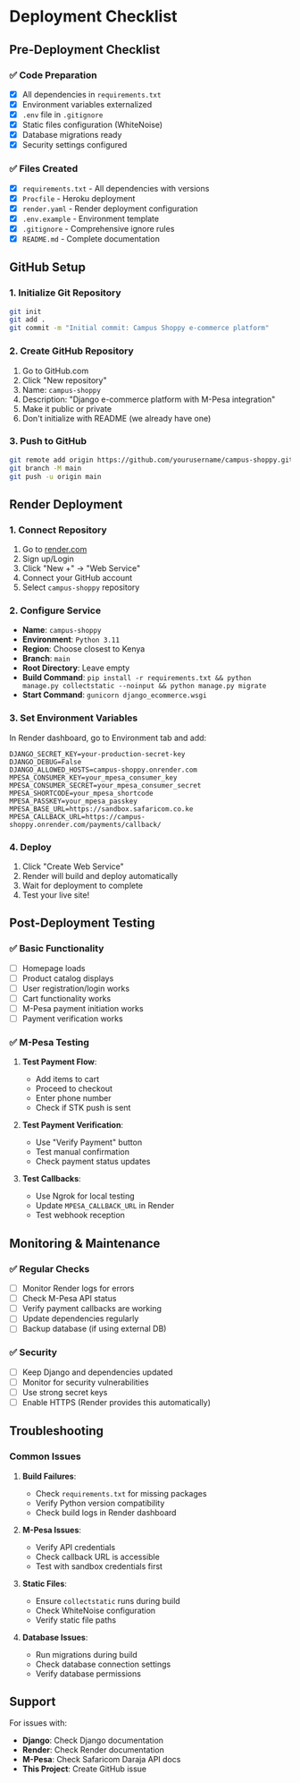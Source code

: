 # Deployment Checklist

## Pre-Deployment Checklist

### ✅ Code Preparation
- [x] All dependencies in `requirements.txt`
- [x] Environment variables externalized
- [x] `.env` file in `.gitignore`
- [x] Static files configuration (WhiteNoise)
- [x] Database migrations ready
- [x] Security settings configured

### ✅ Files Created
- [x] `requirements.txt` - All dependencies with versions
- [x] `Procfile` - Heroku deployment
- [x] `render.yaml` - Render deployment configuration
- [x] `.env.example` - Environment template
- [x] `.gitignore` - Comprehensive ignore rules
- [x] `README.md` - Complete documentation

## GitHub Setup

### 1. Initialize Git Repository
```bash
git init
git add .
git commit -m "Initial commit: Campus Shoppy e-commerce platform"
```

### 2. Create GitHub Repository
1. Go to GitHub.com
2. Click "New repository"
3. Name: `campus-shoppy`
4. Description: "Django e-commerce platform with M-Pesa integration"
5. Make it public or private
6. Don't initialize with README (we already have one)

### 3. Push to GitHub
```bash
git remote add origin https://github.com/yourusername/campus-shoppy.git
git branch -M main
git push -u origin main
```

## Render Deployment

### 1. Connect Repository
1. Go to [render.com](https://render.com)
2. Sign up/Login
3. Click "New +" → "Web Service"
4. Connect your GitHub account
5. Select `campus-shoppy` repository

### 2. Configure Service
- **Name**: `campus-shoppy`
- **Environment**: `Python 3.11`
- **Region**: Choose closest to Kenya
- **Branch**: `main`
- **Root Directory**: Leave empty
- **Build Command**: `pip install -r requirements.txt && python manage.py collectstatic --noinput && python manage.py migrate`
- **Start Command**: `gunicorn django_ecommerce.wsgi`

### 3. Set Environment Variables
In Render dashboard, go to Environment tab and add:

```
DJANGO_SECRET_KEY=your-production-secret-key
DJANGO_DEBUG=False
DJANGO_ALLOWED_HOSTS=campus-shoppy.onrender.com
MPESA_CONSUMER_KEY=your_mpesa_consumer_key
MPESA_CONSUMER_SECRET=your_mpesa_consumer_secret
MPESA_SHORTCODE=your_mpesa_shortcode
MPESA_PASSKEY=your_mpesa_passkey
MPESA_BASE_URL=https://sandbox.safaricom.co.ke
MPESA_CALLBACK_URL=https://campus-shoppy.onrender.com/payments/callback/
```

### 4. Deploy
1. Click "Create Web Service"
2. Render will build and deploy automatically
3. Wait for deployment to complete
4. Test your live site!

## Post-Deployment Testing

### ✅ Basic Functionality
- [ ] Homepage loads
- [ ] Product catalog displays
- [ ] User registration/login works
- [ ] Cart functionality works
- [ ] M-Pesa payment initiation works
- [ ] Payment verification works

### ✅ M-Pesa Testing
1. **Test Payment Flow**:
   - Add items to cart
   - Proceed to checkout
   - Enter phone number
   - Check if STK push is sent

2. **Test Payment Verification**:
   - Use "Verify Payment" button
   - Test manual confirmation
   - Check payment status updates

3. **Test Callbacks**:
   - Use Ngrok for local testing
   - Update `MPESA_CALLBACK_URL` in Render
   - Test webhook reception

## Monitoring & Maintenance

### ✅ Regular Checks
- [ ] Monitor Render logs for errors
- [ ] Check M-Pesa API status
- [ ] Verify payment callbacks are working
- [ ] Update dependencies regularly
- [ ] Backup database (if using external DB)

### ✅ Security
- [ ] Keep Django and dependencies updated
- [ ] Monitor for security vulnerabilities
- [ ] Use strong secret keys
- [ ] Enable HTTPS (Render provides this automatically)

## Troubleshooting

### Common Issues

1. **Build Failures**:
   - Check `requirements.txt` for missing packages
   - Verify Python version compatibility
   - Check build logs in Render dashboard

2. **M-Pesa Issues**:
   - Verify API credentials
   - Check callback URL is accessible
   - Test with sandbox credentials first

3. **Static Files**:
   - Ensure `collectstatic` runs during build
   - Check WhiteNoise configuration
   - Verify static file paths

4. **Database Issues**:
   - Run migrations during build
   - Check database connection settings
   - Verify database permissions

## Support

For issues with:
- **Django**: Check Django documentation
- **Render**: Check Render documentation
- **M-Pesa**: Check Safaricom Daraja API docs
- **This Project**: Create GitHub issue
